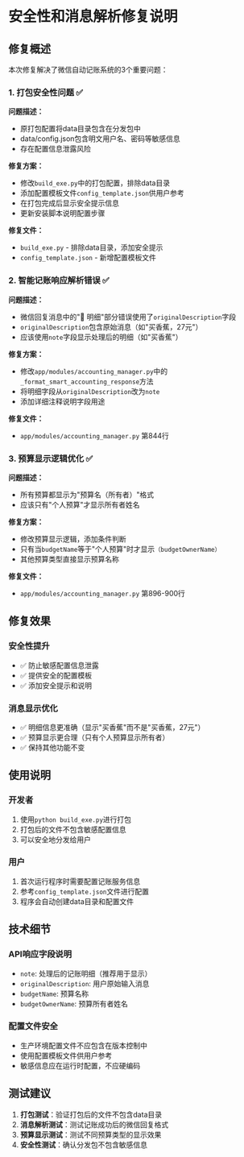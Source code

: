 # 安全性和消息解析修复说明

## 修复概述

本次修复解决了微信自动记账系统的3个重要问题：

### 1. 打包安全性问题 ✅

**问题描述：**
- 原打包配置将data目录包含在分发包中
- data/config.json包含明文用户名、密码等敏感信息
- 存在配置信息泄露风险

**修复方案：**
- 修改`build_exe.py`中的打包配置，排除data目录
- 添加配置模板文件`config_template.json`供用户参考
- 在打包完成后显示安全提示信息
- 更新安装脚本说明配置步骤

**修复文件：**
- `build_exe.py` - 排除data目录，添加安全提示
- `config_template.json` - 新增配置模板文件

### 2. 智能记账响应解析错误 ✅

**问题描述：**
- 微信回复消息中的"📝 明细"部分错误使用了`originalDescription`字段
- `originalDescription`包含原始消息（如"买香蕉，27元"）
- 应该使用`note`字段显示处理后的明细（如"买香蕉"）

**修复方案：**
- 修改`app/modules/accounting_manager.py`中的`_format_smart_accounting_response`方法
- 将明细字段从`originalDescription`改为`note`
- 添加详细注释说明字段用途

**修复文件：**
- `app/modules/accounting_manager.py` 第844行

### 3. 预算显示逻辑优化 ✅

**问题描述：**
- 所有预算都显示为"预算名（所有者）"格式
- 应该只有"个人预算"才显示所有者姓名

**修复方案：**
- 修改预算显示逻辑，添加条件判断
- 只有当`budgetName`等于"个人预算"时才显示`（budgetOwnerName）`
- 其他预算类型直接显示预算名称

**修复文件：**
- `app/modules/accounting_manager.py` 第896-900行

## 修复效果

### 安全性提升
- ✅ 防止敏感配置信息泄露
- ✅ 提供安全的配置模板
- ✅ 添加安全提示和说明

### 消息显示优化
- ✅ 明细信息更准确（显示"买香蕉"而不是"买香蕉，27元"）
- ✅ 预算显示更合理（只有个人预算显示所有者）
- ✅ 保持其他功能不变

## 使用说明

### 开发者
1. 使用`python build_exe.py`进行打包
2. 打包后的文件不包含敏感配置信息
3. 可以安全地分发给用户

### 用户
1. 首次运行程序时需要配置记账服务信息
2. 参考`config_template.json`文件进行配置
3. 程序会自动创建data目录和配置文件

## 技术细节

### API响应字段说明
- `note`: 处理后的记账明细（推荐用于显示）
- `originalDescription`: 用户原始输入消息
- `budgetName`: 预算名称
- `budgetOwnerName`: 预算所有者姓名

### 配置文件安全
- 生产环境配置文件不应包含在版本控制中
- 使用配置模板文件供用户参考
- 敏感信息应在运行时配置，不应硬编码

## 测试建议

1. **打包测试**：验证打包后的文件不包含data目录
2. **消息解析测试**：测试记账成功后的微信回复格式
3. **预算显示测试**：测试不同预算类型的显示效果
4. **安全性测试**：确认分发包不包含敏感信息
